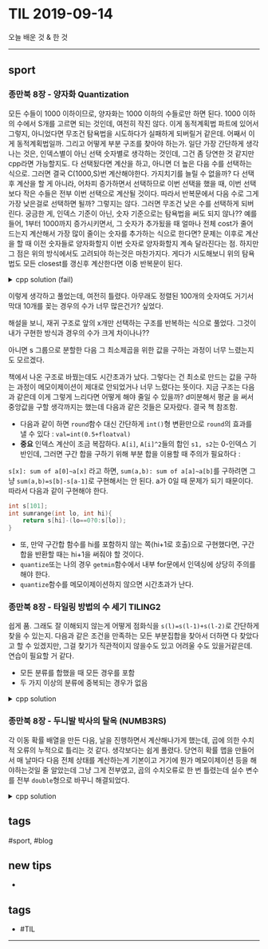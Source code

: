 # TIL 2019-09-14

오늘 배운 것 & 한 것

--------------------------

## sport

### 종만북 8장 - 양자화 Quantization


모든 수들이 1000 이하이므로, 양자화는 1000 이하의 수들로만 하면 된다.
1000 이하의 수에서 S개를 고르면 되는 것인데, 여전히 작진 않다.
이게 동적계획법 파트에 있어서 그렇지, 아니었다면 무조건 탐욕법을 시도하다가 실패하게 되버릴거 같은데.
어째서 이게 동적계획법일까. 그리고 어떻게 부분 구조를 찾아야 하는가.
일단 가장 간단하게 생각나는 것은, 인덱스별이 아닌 선택 숫자별로 생각하는 것인데,
그건 좀 당연한 것 같지만 cpp라면 가능할지도. 다 선택됬다면 계산을 하고, 아니면 
더 높은 다음 수를 선택하는 식으로. 그러면 결국 C(1000,S)번 계산해야한다. 가지치기를 늘릴 수 없을까?
다 선택 후 계산을 할 게 아니라, 어차피 증가하면서 선택하므로 이번 선택을 했을 때, 이번 선택보다 작은 수들은 전부 이번 선택으로 계산될 것이다. 따라서 반복문에서 다음 수로 그게 가장 낮은걸로 선택하면 될까?
그렇지는 않다. 그러면 무조건 낮은 수를 선택하게 되버린다. 
궁금한 게, 인덱스 기준이 아닌, 숫자 기준으로는 탐욕법을 써도 되지 않나??
예를 들어, 1부터 1000까지 증가시키면서, 그 숫자가 추가됬을 때 얼마나 전체 cost가 줄어드는지 계산해서 가장 많이 줄이는 숫자를 추가하는 식으로 한다면?
문제는 이후로 계산을 할 때 이전 숫자들로 양자화할지 이번 숫자로 양자화할지 계속 달라진다는 점. 하지만 그 점은 위의 방식에서도 고려되야 하는것은 마찬가지다.
게다가 시도해보니 위의 탐욕법도 모든 closest를 갱신후 계산한다면 이중 반복문이 된다.

<details><summary>cpp solution (fail)</summary>

```cpp

int m, n, x, T;
int N,S;
vector<int> vec;
vector<int> seps;
ll midpointCache[101][101];

ll getMinCost(int begin, int end){
    // cout << "calculating " << begin << ' ' << end << endl;
    ll& ret=midpointCache[begin][end];
    if(ret!=-1) return ret;
    ret=1012345678;
    // for (int i = vec[begin]; i <= vec[end-1]; i++)
    // {
    //     ll cost=0;
    //     for (int j = begin; j < end; j++)
    //     {
    //         cost+=(vec[j]-i)*(vec[j]-i);
    //     }
    //     if(cost<ret){
    //         ret=cost;
    //     }   
    // }
    ll sum=0;
    for (int i = begin; i < end; i++)
    {
        sum+=vec[i];
    }
    
    // int k=(int)(floorf((float)sum/(float)(end-begin+1)));
    int k=sum/(end-begin);
    
    // cout << k << endl;
    ll cost=0;
    for (int j = begin; j < end; j++)
    {
        cost+=(vec[j]-k)*(vec[j]-k);
    }
    ret=min(ret,cost);
    k++;
    
    cost=0;
    for (int j = begin; j < end; j++)
    {
        cost+=(vec[j]-k)*(vec[j]-k);
    }
    ret=min(ret,cost);
    return ret;
}
ll getmin(int sep, int count){
    if(count==S+1){
        // for (int i = 0; i < seps.size(); i++)
        // {
        //     cout << seps[i] << ' ';
        // }
        
        // cout << endl;
        ll ret=0;
        for (int s = 0; s < S; s++)
        {
            // cout << "calculating seps:" << s << ' ' <<seps[s] << ' ' << seps[s+1] << endl;
            if(s==S-1){
                ret+=getMinCost(seps[s],N);
            } else ret+=getMinCost(seps[s],seps[s+1]);
        }
        return ret;
    }
    
    ll ret=10123456789ll;
    for (int i = sep+1; i < N; i++)
    {
        seps.push_back(i);
        ret=min(ret, getmin(i, count+1));
        seps.pop_back();
    }
    return ret;
}

void solve()
{
    int C;
    cin >> C;
    for(int c=0;c<C;c++){
        cin >> N >> S;
        int tmp;
        for (int y = 0; y < 101; y++)
        {
            for (int x = 0; x < 101; x++)
            {
                midpointCache[y][x]=-1;
            }
        }
        
        vec.clear();
        seps.clear();
        for (int i = 0; i < N; i++)
        {
            cin >> tmp;
            vec.push_back(tmp);
        }
        
        sort(all(vec));
        seps.push_back(0);
        
        cout << getmin(0,0) << endl;
    }

}
```

</details>

이렇게 생각하고 풀었는데, 여전히 틀렸다. 아무래도 정렬된 100개의 숫자여도 거기서 막대 10개를 꽂는 경우의 수가 너무 많은건가? 싶었다.

해설을 보니, 재귀 구조로 앞의 x개만 선택하는 구조를 반복하는 식으로 풀었다. 그것이 내가 구현한 방식과 경우의 수가 크게 차이나나??

아니면 s 그룹으로 분할한 다음 그 최소제곱을 위한 값을 구하는 과정이 너무 느렸는지도 모르겠다.

책에서 나온 구조로 바꿨는데도 시간초과가 났다. 그렇다는 건 최소로 만드는 값을 구하는 과정이 메모이제이션이 제대로 안되었거나 너무 느렸다는 뜻이다. 지금 구조는 다음과 같은데 이게 그렇게 느리다면 어떻게 해야 줄일 수 있을까?
d미분해서 평균
을 써서 중앙값을 구할 생각까지는 했는데 다음과 같은 것들은 모자랐다. 결국 책 참조함.

- 다음과 같이 하면 `round`함수 대신 간단하게 `int()`형 변환만으로 `round`의 효과를 낼 수 있다 : `val=int(0.5+floatval)` 
- **중요** 인덱스 계산이 조금 복잡하다. `A[i]`, `A[i]^2`들의 합인 `s1, s2`는 0-인덱스 기반인데, 그러면 구간 합을 구하기 위해 부분 합을 이용할 때 주의가 필요하다 :

`s[x]: sum of a[0]~a[x]` 라고 하면, `sum(a,b): sum of a[a]~a[b]`를 구하려면 그냥 `sum(a,b)=s[b]-s[a-1]`로 구현해서는 안 된다. a가 0일 때 문제가 되기 때문이다. 따라서 다음과 같이 구현해야 한다.

```cpp
int s[101];
int sumrange(int lo, int hi){
    return s[hi]-(lo==0?0:s[lo]);
}
```
- 또, 만약 구간합 함수를 hi를 포함하지 않는 쪽(hi+1로 호출)으로 구현했다면, 구간합을 반환할 때는 hi+1을 써줘야 할 것이다.
- `quantize`또는 나의 경우 `getmin`함수에서 내부 for문에서 인덱싱에 상당히 주의를 해야 한다.
- `quantize`함수를 메모이제이션하지 않으면 시간초과가 난다.




### 종만북 8장 - 타일링 방법의 수 세기 TILING2

쉽게 품. 그래도 잘 이해되지 않는게 어떻게 점화식을 `s(l)=s(l-1)+s(l-2)`로 간단하게 찾을 수 있는지. 다음과 같은 조건을 만족하는 모든 부분집합을 찾아서 더하면 다 찾았다고 할 수 있겠지만, 그걸 찾기가 직관적이지 않을수도 있고 어려울 수도 있을거같은데. 연습이 필요할 거 같다.

- 모든 분류를 합했을 때 모든 경우를 포함
- 두 가지 이상의 분류에 중복되는 경우가 없음

<details><summary>cpp solution</summary>

```cpp

int N,S;
long long int cache[101];

long long int getComb(int left){
    if(cache[left]!=-1) return cache[left];
    long long int& ret=cache[left];
    if(left==1) return 1;
    if(left==2) return 2;
    ret=getComb(left-1) + getComb(left-2);
    ret=ret%MOD;
    return ret;
}

void solve()
{
    MOD=1000000007;
    int C;
    cin >> C;
    for(int i=0;i<101;i++){
        cache[i]=-1;
    }
    for(int c=0;c<C;c++){
        cin >> N;
        cout << getComb(N) << '\n';
    }
}

```

</details>



### 종만북 8장 - 두니발 박사의 탈옥 (NUMB3RS)

각 이동 확률 배열을 만든 다음, 날을 진행하면서 계산해나가게 했는데, 곱에 의한 수치적 오류의 누적으로 틀리는 것 같다. 생각보다는 쉽게 풀렸다. 당연히 확률 맵을 만들어서 매 날마다 다음 전체 상태를 계산하는게 기본이고 거기에 뭔가 메모이제이션 등을 해야하는것일 줄 알았는데 그냥 그게 전부였고, 곱의 수치오류로 한 번 틀렸는데 실수 변수를 전부 `double`형으로 바꾸니 해결되었다. 

<details><summary>cpp solution</summary>

```cpp

int m, n, x, T;
int N,D,P; // N 2~50, D:1~100, P:0~N
int maps[101][101];
int naverCounts[101];
double movemaps[101][101];
double probs[101];
double tmpProbs[101];


void calcprobs(int leftDays){
    if(leftDays==0){
        return;
    }
    for (int targetProb = 0; targetProb < N; targetProb++)
    {
        double nextProb=(double)0.0f;
        for (int navers = 0; navers < N; navers++)
        {
            if(maps[targetProb][navers]){
                nextProb+=movemaps[navers][targetProb]*probs[navers];
            }
        }
        tmpProbs[targetProb]=nextProb;
    }
    memcpy(probs, tmpProbs, sizeof(int)*101);
    // for (int i = 0; i < N; i++)
    // {
    //     probs[i]=tmpProbs[i];
    //     // cout << probs[i] << ' ';
    // }
    // cout<<endl;
    
    calcprobs(leftDays-1);
}
void solve()
{
    int C;
    cin >> C;
    for(int c=0;c<C;c++){
        cin >> N >> D >> P; // 지난 일 수 d 교도소 마을 번호 p
        for (int y = 0; y < N; y++)
        {
            int naverCount=0;
            for (int x = 0; x < N; x++)
            {
                cin >> maps[y][x];
                if(maps[y][x])
                    naverCount++;
            }
            naverCounts[y]=naverCount;
            probs[y]=0;
        }
        // cout << "step 0 " << endl;
        for (int here = 0; here < N; here++)
        {
            for (int there = 0; there < N; there++)
            {
                if(here==there) continue;
                movemaps[here][there]=(double)1.0f/naverCounts[here];
            }
        }
        // cout << "step 1 " << endl;
        
        
        probs[P]=(double)1.0f;
        cin >> T;

        // calc all probs
        calcprobs(D);
        // cout << "step 2 " << endl;

        for (int t = 0; t < T; t++)
        {
            int village;
            cin >> village;
            
            std::cout << std::fixed << std::showpoint;
            cout << setprecision(12) << probs[village] << ' ';
        }
        cout << '\n';
        
        
    }

}

```

</details>




## tags
  \#sport, \#blog

## new tips
- 

## tags
- \#TIL

--------------------------


 